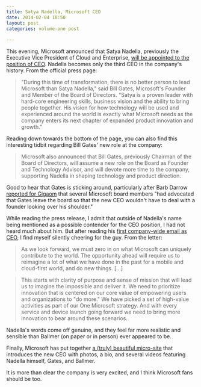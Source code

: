 ```yaml
---
title: Satya Nadella, Microsoft CEO
date: 2014-02-04 18:50
layout: post
categories: volume-one post
  
---
```



This evening, Microsoft announced that Satya Nadella, previously the Executive Vice President of Cloud and Enterprise, [will be appointed to the position of CEO](http://www.microsoft.com/en-us/news/press/2014/feb14/02-04newspr.aspx). Nadella becomes only the third CEO in the company's history. From the official press page:

> "During this time of transformation, there is no better person to lead Microsoft than Satya Nadella," said Bill Gates, Microsoft's Founder and Member of the Board of Directors. "Satya is a proven leader with hard-core engineering skills, business vision and the ability to bring people together. His vision for how technology will be used and experienced around the world is exactly what Microsoft needs as the company enters its next chapter of expanded product innovation and growth."

Reading down towards the bottom of the page, you can also find this interesting tidbit regarding Bill Gates' new role at the company:

> Microsoft also announced that Bill Gates, previously Chairman of the Board of Directors, will assume a new role on the Board as Founder and Technology Advisor, and will devote more time to the company, supporting Nadella in shaping technology and product direction.

Good to hear that Gates is sticking around, particularly after Barb Darrow [reported for Gigaom](http://gigaom.com/2014/02/04/the-biggest-microsoft-question-what-about-bill/) that several Microsoft board members "had advocated that Gates leave the board so that the new CEO wouldn't have to deal with a founder looking over his shoulder."

While reading the press release, I admit that outside of Nadella's name being mentioned as a possible contender for the CEO position, I had not heard much about him. But after reading his [first company-wide email as CEO](http://www.microsoft.com/en-us/news/press/2014/feb14/02-04mail2.aspx), I find myself silently cheering for the guy. From the letter:

> As we look forward, we must zero in on what Microsoft can uniquely contribute to the world. The opportunity ahead will require us to reimagine a lot of what we have done in the past for a mobile and cloud-first world, and do new things. [...]

> This starts with clarity of purpose and sense of mission that will lead us to imagine the impossible and deliver it. We need to prioritize innovation that is centered on our core value of empowering users and organizations to "do more." We have picked a set of high-value activities as part of our One Microsoft strategy. And with every service and device launch going forward we need to bring more innovation to bear around these scenarios.

Nadella's words come off genuine, and they feel far more realistic and sensible than Ballmer (on paper or in person) ever appeared to be.

Finally, Microsoft has put together [a (truly) beautiful micro-site](http://www.microsoft.com/en-us/news/ceo/index.html) that introduces the new CEO with photos, a bio, and several videos featuring Nadella himself, Gates, and Ballmer.

It is more than clear the company is very excited, and I think Microsoft fans should be too.

